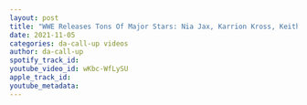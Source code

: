 ```yaml
---
layout: post
title: "WWE Releases Tons Of Major Stars: Nia Jax, Karrion Kross, Keith Lee, Ember Moon, B-Fab, Mia Yim #WWE"
date: 2021-11-05
categories: da-call-up videos
author: da-call-up
spotify_track_id: 
youtube_video_id: wKbc-WfLySU
apple_track_id: 
youtube_metadata: 
---
```

